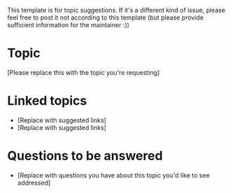 This template is for topic suggestions. If it's a different kind of issue, please feel free to post it not according to this template (but please provide sufficient information for the maintainer :))

# Topic

[Please replace this with the topic you're requesting]

# Linked topics

* [Replace with suggested links]
* [Replace with suggested links]

# Questions to be answered

* [Replace with questions you have about this topic you'd like to see addressed]